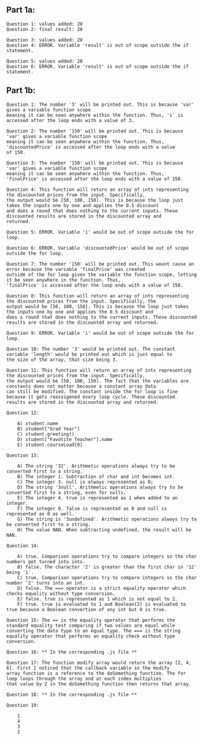 ## Part 1a:

    Question 1: values added: 20
    Question 2: final result: 20

    Question 3: values added: 20
    Question 4: ERROR. Variable 'result' is out of scope outside the if statement.

    Question 5: values added: 20
    Question 6: ERROR. Variable 'result' is out of scope outside the if statement.

## Part 1b:

    Question 1: The number '3' will be printed out. This is because 'var' gives a variable function scope 
    meaning it can be seen anywhere within the function. Thus, 'i' is accessed after the loop ends with a value of 3.
    
    Question 2: The number '150' will be printed out. This is because 'var' gives a variable function scope 
    meaning it can be seen anywhere within the function. Thus, 'discountedPrice' is accessed after the loop ends with a value
    of 150.

    Question 3: The number '150' will be printed out. This is because 'var' gives a variable function scope 
    meaning it can be seen anywhere within the function. Thus, 'finalPrice' is accessed after the loop ends with a value of 150.

    Question 4: This function will return an array of ints representing the discounted prices from the input. Specifically,
    the output would be [50, 100, 150]. This is because the loop just takes the inputs one by one and applies the 0.5 discount
    and does a round that does nothing to the current inputs. These discounted results are stored in the discounted array and
    returned.

    Question 5: ERROR. Variable 'i' would be out of scope outside the for loop.

    Question 6: ERROR. Variable 'discountedPrice' would be out of scope outside the for loop.

    Question 7: The number '150' will be printed out. This wount cause an error because the variable 'finalPrice' was created
    outside of the for loop given the variable the function scope, letting it be seen anywhere in the function. Thus,
    'finalPrice' is accessed after the loop ends with a value of 150.

    Question 8: This function will return an array of ints representing the discounted prices from the input. Specifically, the 
    output would be [50, 100, 150]. This is because the loop just takes the inputs one by one and applies the 0.5 discount and 
    does a round that does nothing to the current inputs. These discounted results are stored in the discounted array and returned.

    Question 9: ERROR. Variable 'i' would be out of scope outside the for loop.

    Question 10: The number '3' would be printed out. The constant variable 'length' would be printed out which is just equal to
    the size of the array, that size being 3.

    Question 11: This function will return an array of ints representing the discounted prices from the input. Specifically,
    the output would be [50, 100, 150]. The fact that the variables are constants does not matter because a constant array data
    can still be modified. The constant inside the for loop is fine because it gets reassigened every loop cycle. These discounted
    results are stored in the discounted array and returned.

    Question 12: 
        
        A) student.name
        B) student["Grad Year"]
        C) student.greeting()
        D) student["Favotite Teacher"].name
        E) student.courseLoad[0]

    Question 13: 

        A) The string '32'. Arithmetic operations always try to be converted first to a string.
        B) The integer 1. Subtraction of char and int becomes int.
        C) The integer 3. null is always represented as 0;
        D) The string '3null'. Arithmetic operations always try to be converted first to a string, even for nulls.
        E) The integer 4. true is represented as 1 when added to an integer.
        F) The integer 0. false is represented as 0 and null is represented as 0 as well.
        G) The string is '3undefined'. Arithmetic operations always try to be converted first to a string.
        H) The value NAN. When subtracting undefined, the result will be NAN.

    Question 14: 

        A) true. Comparison operations try to compare integers so the char numbers get turned into ints.
        B) false. The character '2' is greater than the first char in '12' being '1'.
        C) true. Comparison operations try to compare integers so the char number '2' turns into an int.
        D) false. The === operator is a strict equality operator which checks equality without type conversion.
        E) false. true is represented as 1 which is not equal to 2.
        F) true. true is evaluated to 1 and Boolean(2) is evaluated to true because a Boolean convertion of any int but 0 is true.

    Question 15: The == is the equality operator that performs the standard equality test comparing if two values are equal while
    converting the data type to an equal type. The === is the string equality operator that performs an equality check without type
    conversion.

    Question 16: ** In the corresponding .js file **

    Question 17: The function modify array would return the array [2, 4, 6]. First I noticed that the callback variable in the modify
    array function is a reference to the doSomething function. The for loop loops through the array and at each index multiplies
    that value by 2 in the doSomething function then returns that array.

    Question 18: ** In the corresponding .js file **

    Question 19: 
    
        1
        4
        3
        2